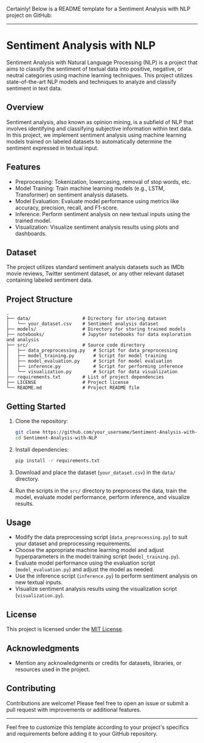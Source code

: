 Certainly! Below is a README template for a Sentiment Analysis with NLP project on GitHub:

---

# Sentiment Analysis with NLP

Sentiment Analysis with Natural Language Processing (NLP) is a project that aims to classify the sentiment of textual data into positive, negative, or neutral categories using machine learning techniques. This project utilizes state-of-the-art NLP models and techniques to analyze and classify sentiment in text data.

## Overview

Sentiment analysis, also known as opinion mining, is a subfield of NLP that involves identifying and classifying subjective information within text data. In this project, we implement sentiment analysis using machine learning models trained on labeled datasets to automatically determine the sentiment expressed in textual input.

## Features

- Preprocessing: Tokenization, lowercasing, removal of stop words, etc.
- Model Training: Train machine learning models (e.g., LSTM, Transformer) on sentiment analysis datasets.
- Model Evaluation: Evaluate model performance using metrics like accuracy, precision, recall, and F1-score.
- Inference: Perform sentiment analysis on new textual inputs using the trained model.
- Visualization: Visualize sentiment analysis results using plots and dashboards.

## Dataset

The project utilizes standard sentiment analysis datasets such as IMDb movie reviews, Twitter sentiment dataset, or any other relevant dataset containing labeled sentiment data.

## Project Structure

```
.
├── data/                   # Directory for storing dataset
│   └── your_dataset.csv    # Sentiment analysis dataset
├── models/                 # Directory for storing trained models
├── notebooks/              # Jupyter notebooks for data exploration and analysis
├── src/                    # Source code directory
│   ├── data_preprocessing.py   # Script for data preprocessing
│   ├── model_training.py       # Script for model training
│   ├── model_evaluation.py     # Script for model evaluation
│   ├── inference.py            # Script for performing inference
│   └── visualization.py        # Script for data visualization
├── requirements.txt        # List of project dependencies
├── LICENSE                 # Project license
└── README.md               # Project README file
```

## Getting Started

1. Clone the repository:

   ```bash
   git clone https://github.com/your_username/Sentiment-Analysis-with-NLP.git
   cd Sentiment-Analysis-with-NLP
   ```

2. Install dependencies:

   ```bash
   pip install -r requirements.txt
   ```

3. Download and place the dataset (`your_dataset.csv`) in the `data/` directory.

4. Run the scripts in the `src/` directory to preprocess the data, train the model, evaluate model performance, perform inference, and visualize results.

## Usage

- Modify the data preprocessing script (`data_preprocessing.py`) to suit your dataset and preprocessing requirements.
- Choose the appropriate machine learning model and adjust hyperparameters in the model training script (`model_training.py`).
- Evaluate model performance using the evaluation script (`model_evaluation.py`) and adjust the model as needed.
- Use the inference script (`inference.py`) to perform sentiment analysis on new textual inputs.
- Visualize sentiment analysis results using the visualization script (`visualization.py`).

## License

This project is licensed under the [MIT License](LICENSE).

## Acknowledgments

- Mention any acknowledgments or credits for datasets, libraries, or resources used in the project.

## Contributing

Contributions are welcome! Please feel free to open an issue or submit a pull request with improvements or additional features.

---

Feel free to customize this template according to your project's specifics and requirements before adding it to your GitHub repository.
